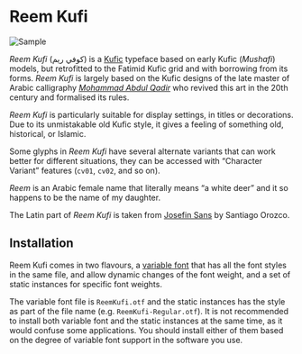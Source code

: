 Reem Kufi
=========

![Sample](Sample.svg)

_Reem Kufi_ (كوفي ريم) is a [Kufic][1] typeface based on early Kufic
(_Mushafi_) models, but retrofitted to the Fatimid Kufic grid and with
borrowing from its forms. _Reem Kufi_ is largely based on the Kufic designs of
the late master of Arabic calligraphy [_Mohammad Abdul Qadir_][2] who revived
this art in the 20th century and formalised its rules.

_Reem Kufi_ is particularly suitable for display settings, in titles or
decorations. Due to its unmistakable old Kufic style, it gives a feeling of
something old, historical, or Islamic.

Some glyphs in _Reem Kufi_ have several alternate variants that can work better
for different situations, they can be accessed with “Character Variant”
features (`cv01`, `cv02`, and so on).

_Reem_ is an Arabic female name that literally means “a white deer” and it so
happens to be the name of my daughter.

The Latin part of _Reem Kufi_ is taken from [Josefin Sans][4] by Santiago
Orozco.

Installation
------------

Reem Kufi comes in two flavours, a [variable font][3] that has all the font
styles in the same file, and allow dynamic changes of the font weight, and a
set of static instances for specific font weights.

The variable font file is `ReemKufi.otf` and the static instances has the style
as part of the file name (e.g. `ReemKufi-Regular.otf`). It is not recommended
to install both variable font and the static instances at the same time, as it
would confuse some applications. You should install either of them based on the
degree of variable font support in the software you use.

[1]: https://en.wikipedia.org/wiki/Kufic
[2]: https://ar.wikipedia.org/wiki/محمد_عبد_القادر_عبد_الله_(خطاط)
[3]: https://web.dev/variable-fonts
[4]: https://github.com/googlefonts/josefinsans
